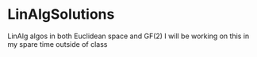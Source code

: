 # LinAlgSolutions
LinAlg algos in both Euclidean space and GF(2)
I will be working on this in my spare time outside of class
